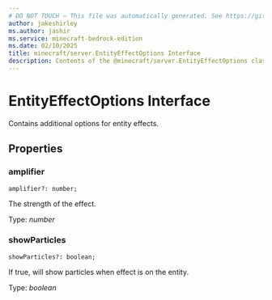 ```yaml
---
# DO NOT TOUCH — This file was automatically generated. See https://github.com/mojang/minecraftapidocsgenerator to modify descriptions, examples, etc.
author: jakeshirley
ms.author: jashir
ms.service: minecraft-bedrock-edition
ms.date: 02/10/2025
title: minecraft/server.EntityEffectOptions Interface
description: Contents of the @minecraft/server.EntityEffectOptions class.
---
```

# EntityEffectOptions Interface

Contains additional options for entity effects.

## Properties

### **amplifier**
`amplifier?: number;`

The strength of the effect.

Type: *number*

### **showParticles**
`showParticles?: boolean;`

If true, will show particles when effect is on the entity.

Type: *boolean*
